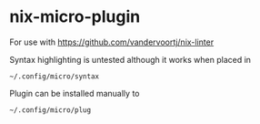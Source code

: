 # nix-micro-plugin

For use with https://github.com/vandervoortj/nix-linter

Syntax highlighting is untested although it works when placed in

```
~/.config/micro/syntax
```
Plugin can be installed manually to
```
~/.config/micro/plug
```
